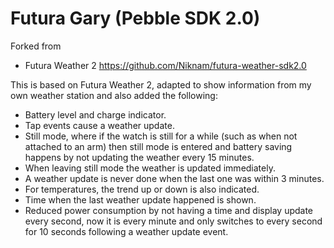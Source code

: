 Futura Gary (Pebble SDK 2.0)
=================================

Forked from
 - Futura Weather 2 https://github.com/Niknam/futura-weather-sdk2.0

This is based on Futura Weather 2, adapted to show information from my own weather station and also added the following:

 - Battery level and charge indicator.
 - Tap events cause a weather update.
 - Still mode, where if the watch is still for a while (such as when not attached to an arm) then still mode is 
entered and battery saving happens by not updating the weather every 15 minutes.
 - When leaving still mode the weather is updated immediately.
 - A weather update is never done when the last one was within 3 minutes.
 - For temperatures, the trend up or down is also indicated.
 - Time when the last weather update happened is shown.
 - Reduced power consumption by not having a time and display update every second, now it is every minute and 
only switches to every second for 10 seconds following a weather update event.

